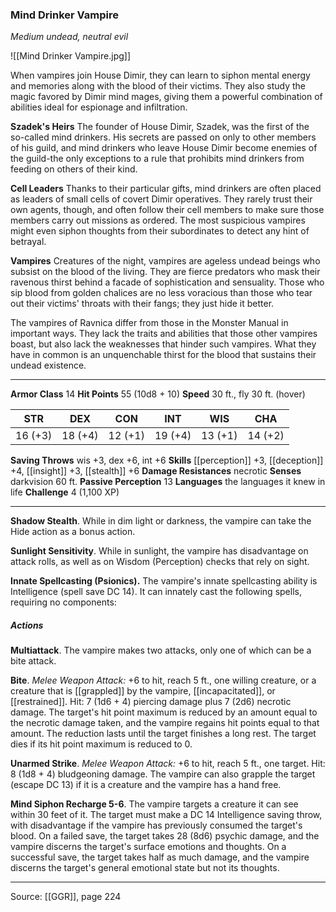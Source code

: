 ### Mind Drinker Vampire
_Medium undead, neutral evil_

![[Mind Drinker Vampire.jpg]]

When vampires join House Dimir, they can learn to siphon mental energy and memories along with the blood of their victims. They also study the magic favored by Dimir mind mages, giving them a powerful combination of abilities ideal for espionage and infiltration.

**Szadek's Heirs** The founder of House Dimir, Szadek, was the first of the so-called mind drinkers. His secrets are passed on only to other members of his guild, and mind drinkers who leave House Dimir become enemies of the guild-the only exceptions to a rule that prohibits mind drinkers from feeding on others of their kind.


**Cell Leaders** Thanks to their particular gifts, mind drinkers are often placed as leaders of small cells of covert Dimir operatives. They rarely trust their own agents, though, and often follow their cell members to make sure those members carry out missions as ordered. The most suspicious vampires might even siphon thoughts from their subordinates to detect any hint of betrayal.



**Vampires** Creatures of the night, vampires are ageless undead beings who subsist on the blood of the living. They are fierce predators who mask their ravenous thirst behind a facade of sophistication and sensuality. Those who sip blood from golden chalices are no less voracious than those who tear out their victims' throats with their fangs; they just hide it better.

The vampires of Ravnica differ from those in the Monster Manual in important ways. They lack the traits and abilities that those other vampires boast, but also lack the weaknesses that hinder such vampires. What they have in common is an unquenchable thirst for the blood that sustains their undead existence.






---

**Armor Class** 14
**Hit Points** 55 (10d8 + 10)
**Speed** 30 ft., fly 30 ft. (hover)

| STR     | DEX     | CON     | INT     | WIS     | CHA     |
|---------|---------|---------|---------|---------|---------|
| 16 (+3) | 18 (+4) | 12 (+1) | 19 (+4) | 13 (+1) | 14 (+2) |

**Saving Throws** wis +3, dex +6, int +6
**Skills** [[perception]] +3, [[deception]] +4, [[insight]] +3, [[stealth]] +6
**Damage Resistances** necrotic
**Senses** darkvision 60 ft.
**Passive Perception** 13
**Languages** the languages it knew in life
**Challenge** 4 (1,100 XP)

---

**Shadow Stealth**. While in dim light or darkness, the vampire can take the Hide action as a bonus action.

**Sunlight Sensitivity**. While in sunlight, the vampire has disadvantage on attack rolls, as well as on Wisdom (Perception) checks that rely on sight.

**Innate Spellcasting (Psionics).** The vampire's innate spellcasting ability is Intelligence (spell save DC 14). It can innately cast the following spells, requiring no components:

##### Actions
**Multiattack**. The vampire makes two attacks, only one of which can be a bite attack.

**Bite**. _Melee Weapon Attack:_ +6 to hit, reach 5 ft., one willing creature, or a creature that is [[grappled]] by the vampire, [[incapacitated]], or [[restrained]]. Hit: 7 (1d6 + 4) piercing damage plus 7 (2d6) necrotic damage. The target's hit point maximum is reduced by an amount equal to the necrotic damage taken, and the vampire regains hit points equal to that amount. The reduction lasts until the target finishes a long rest. The target dies if its hit point maximum is reduced to 0.

**Unarmed Strike**. _Melee Weapon Attack:_ +6 to hit, reach 5 ft., one target. Hit: 8 (1d8 + 4) bludgeoning damage. The vampire can also grapple the target (escape DC 13) if it is a creature and the vampire has a hand free.

**Mind Siphon Recharge 5-6**. The vampire targets a creature it can see within 30 feet of it. The target must make a DC 14 Intelligence saving throw, with disadvantage if the vampire has previously consumed the target's blood. On a failed save, the target takes 28 (8d6) psychic damage, and the vampire discerns the target's surface emotions and thoughts. On a successful save, the target takes half as much damage, and the vampire discerns the target's general emotional state but not its thoughts.


---

Source: [[GGR]], page 224